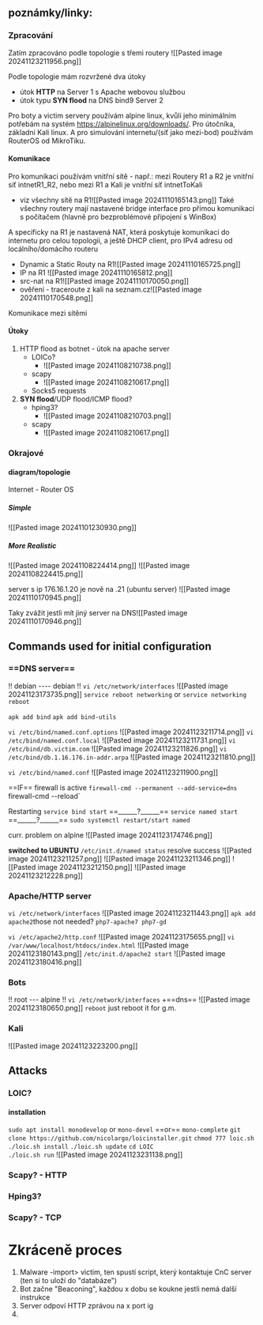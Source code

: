 ## poznámky/linky:
### Zpracování

Zatím zpracováno podle topologie s třemi routery
![[Pasted image 20241123211956.png]]

Podle topologie mám rozvržené dva útoky 
- útok **HTTP** na Server 1 s Apache webovou službou 
- útok typu **SYN flood** na DNS bind9 Server 2

Pro boty a victim servery používám alpine linux, kvůli jeho minimálním potřebám na systém https://alpinelinux.org/downloads/.
Pro útočníka, základní Kali linux.
A pro simulování internetu/(síť jako mezi-bod) používám RouterOS od MikroTiku.

#### Komunikace
Pro komunikaci používám vnitřní sítě - např.: mezi Routery R1 a R2 je vnitřní síť intnetR1_R2, nebo mezi R1 a Kali je vnitřní síť intnetToKali
- viz všechny sítě na R1![[Pasted image 20241110165143.png]]
Také všechny routery mají nastavené bridge interface pro přímou komunikaci s počítačem (hlavně pro bezproblémové připojení s WinBox)

A specificky na R1 je nastavená NAT, která poskytuje komunikaci do internetu pro celou topologii, a ještě DHCP client, pro IPv4 adresu od locálního/domácího routeru
- Dynamic a Static Routy na R1![[Pasted image 20241110165725.png]]
- IP na R1                                                           ![[Pasted image 20241110165812.png]]
- src-nat na R1![[Pasted image 20241110170050.png]]
- ověření - traceroute z kali na seznam.cz![[Pasted image 20241110170548.png]]

Komunikace mezi sítěmi 

#### Útoky
1. HTTP flood as botnet - útok na apache server
	-  LOICo?
		- ![[Pasted image 20241108210738.png]]
	- scapy
		- ![[Pasted image 20241108210617.png]]
	- Socks5 requests
1. **SYN flood**/UDP flood/ICMP flood?
	- hping3?
		- ![[Pasted image 20241108210703.png]]
	- scapy
		- ![[Pasted image 20241108210617.png]]
### Okrajové
#### diagram/topologie
Internet - Router OS
##### Simple
![[Pasted image 20241101230930.png]]
##### More Realistic
![[Pasted image 20241108224414.png]]
![[Pasted image 20241108224415.png]]



server s ip 176.16.1.20 je nově na .21 (ubuntu server)
![[Pasted image 20241110170945.png]]

Taky zvážit jestli mít jiný server na DNS![[Pasted image 20241110170946.png]]


## Commands used for initial configuration
### ==DNS server==
!!
debian ---- debian
!!
`vi /etc/network/interfaces`
![[Pasted image 20241123173735.png]]
`service reboot networking` or `service networking reboot`


`apk add bind`
`apk add bind-utils`


`vi /etc/bind/named.conf.options`
![[Pasted image 20241123211714.png]]
`vi /etc/bind/named.conf.local`
![[Pasted image 20241123211731.png]]
`vi /etc/bind/db.victim.com`
![[Pasted image 20241123211826.png]]
`vi /etc/bind/db.1.16.176.in-addr.arpa`
![[Pasted image 20241123211810.png]]

`vi /etc/bind/named.conf`
![[Pasted image 20241123211900.png]]

==IF== firewall is active
`firewall-cmd --permanent --add-service=dns
`firewall-cmd --reload`


Restarting
`service bind start` ==\_\_\_\_\_\_?\_\_\_\_\_\_==
`service named start` ==\_\_\_\_\_\_?\_\_\_\_\_\_==
`sudo systemctl restart/start named`

curr. problem on alpine
![[Pasted image 20241123174746.png]]

**switched to UBUNTU**
`/etc/init.d/named status` resolve success
![[Pasted image 20241123211257.png]]
![[Pasted image 20241123211346.png]]
![[Pasted image 20241123212150.png]]
![[Pasted image 20241123212228.png]]
### Apache/HTTP server
`vi /etc/network/interfaces`
![[Pasted image 20241123211443.png]]
 `apk add apache2`those not needed? `php7-apache7 php7-gd`
  
 `vi /etc/apache2/http.conf`
 ![[Pasted image 20241123175655.png]]
  `vi /var/www/localhost/htdocs/index.html`
  ![[Pasted image 20241123180143.png]]
  `/etc/init.d/apache2 start`
![[Pasted image 20241123180416.png]]
### Bots
!!
root --- alpine
!!
`vi /etc/network/interfaces`
+==dns==
![[Pasted image 20241123180650.png]]
`reboot` just reboot it for g.m.
### Kali
![[Pasted image 20241123223200.png]]

## Attacks
### LOIC?
#### installation
`sudo apt install monodevelop` or `mono-devel` ==or== `mono-complete`
`git clone https://github.com/nicolargo/loicinstaller.git`
`chmod 777 loic.sh`
`./loic.sh install`
`./loic.sh update`
`cd LOIC`  
`./loic.sh run`
![[Pasted image 20241123231138.png]]

### Scapy? - HTTP
### Hping3?
### Scapy? - TCP




# Zkráceně proces

1. Malware -import> victim, ten spustí script, který kontaktuje CnC server (ten si to uloží do "databáze")
2. Bot začne "Beaconing", každou x dobu se koukne jestli nemá další instrukce
3. Server odpoví HTTP zprávou na x port ig
4. 
